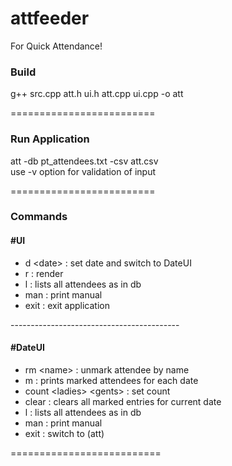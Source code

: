 # attfeeder
For Quick Attendance!


### Build<br>
g++ src.cpp att.h ui.h att.cpp ui.cpp -o att

=========================<br>

### Run Application<br>
  att -db pt_attendees.txt -csv att.csv<br>
  use -v option for validation of input<br>

=========================<br>

### Commands<br>

#### #UI<br>
  - d \<date>      : set date and switch to DateUI<br>
  - r             : render<br>
  - l             : lists all attendees as in db<br>
  - man           : print manual<br>
  - exit          : exit application

------------------------------------------<br>

#### #DateUI<br>
  - rm \<name>     : unmark attendee by name<br>
  - m             : prints marked attendees for each date<br>
  - count \<ladies> \<gents> : set count<br>
  - clear         : clears all marked entries for current date<br>
  - l             : lists all attendees as in db<br>
  - man           : print manual<br>
  - exit          : switch to (att)<br>

==========================<br>
